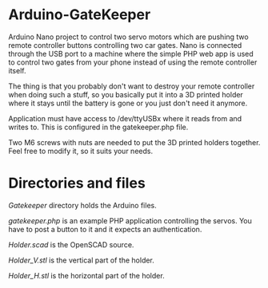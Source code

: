 # Arduino-GateKeeper
Arduino Nano project to control two servo motors which are pushing two remote controller
buttons controlling two car gates. Nano is connected through the USB port to a machine
where the simple PHP web app is used to control two gates from your phone instead of using
the remote controller itself.

The thing is that you probably don't want to destroy your remote controller when doing such
a stuff, so you basically put it into a 3D printed holder where it stays until the battery
is gone or you just don't need it anymore.

Application must have access to /dev/ttyUSBx where it reads from and writes to. This is
configured in the gatekeeper.php file.

Two M6 screws with nuts are needed to put the 3D printed holders together.
Feel free to modify it, so it suits your needs.

# Directories and files
_Gatekeeper_ directory holds the Arduino files.

_gatekeeper.php_ is an example PHP application controlling the servos. You have to post a button to it and it expects an authentication.

_Holder.scad_ is the OpenSCAD source.

_Holder_V.stl_ is the vertical part of the holder.

_Holder_H.stl_ is the horizontal part of the holder.

